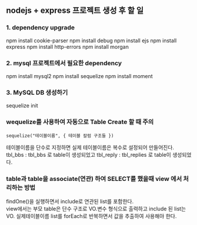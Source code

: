 ## nodejs + express 프로젝트 생성 후 할 일

### 1. dependency upgrade

npm install cookie-parser
npm install debug
npm install ejs
npm install express
npm install http-errors
npm install morgan

### 2. mysql 프로젝트에서 필요한 dependency

npm install mysql2
npm install sequelize
npm install moment

### 3. MySQL DB 생성하기

sequelize init

### wequelize를 사용하여 자동으로 Table Create 할 때 주의

    sequelize("테이블이름", { 테이블 칼럼 구조들 })

테이블이름을 단수로 지정하면 실제 테이블이름은 복수로 설정되어 만들어진다.
tbl_bbs : tbl_bbs 로 table이 생성되었고
tbl_reply : tbl_replies 로 table이 생성되었다.

### table과 table을 associate(연관) 하여 SELECT를 했을때 view 에서 처리하는 방법

findOne()을 실행하면서 include로 연관된 list를 포함한다.  
view에서는 부모 table은 단수 구조로 VO.변수 형식으로 출력하고
include 된 list는 VO. 실제테이블이름 list를
forEach로 반복하면서 값을 추출하여 사용해야 한다.
